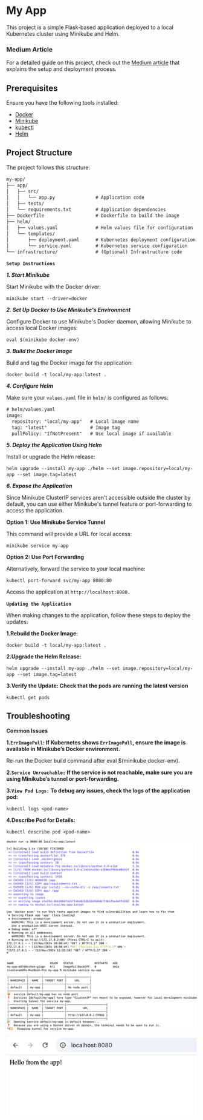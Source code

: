 # My App

This project is a simple Flask-based application deployed to a local Kubernetes cluster using Minikube and Helm.

### Medium Article

For a detailed guide on this project, check out the [Medium article](https://medium.com/@ramchandra-vadranam/building-a-complete-ci-cd-pipeline-for-eks-with-aws-ecr-codepipeline-codebuild-and-helm-98ca37bc6b50) that explains the setup and deployment process.


## Prerequisites

Ensure you have the following tools installed:
- [Docker](https://docs.docker.com/get-docker/)
- [Minikube](https://minikube.sigs.k8s.io/docs/start/)
- [kubectl](https://kubernetes.io/docs/tasks/tools/)
- [Helm](https://helm.sh/docs/intro/install/)

## Project Structure

The project follows this structure:

```plaintext
my-app/
├── app/
│   ├── src/
│   │   └── app.py               # Application code
│   ├── tests/
│   └── requirements.txt         # Application dependencies
├── Dockerfile                   # Dockerfile to build the image
├── helm/
│   ├── values.yaml              # Helm values file for configuration
│   └── templates/
│       ├── deployment.yaml      # Kubernetes deployment configuration
│       └── service.yaml         # Kubernetes service configuration
└── infrastructure/              # (Optional) Infrastructure code
```
**`Setup Instructions`**

***1. Start Minikube***

Start Minikube with the Docker driver:

``` 
minikube start --driver=docker 
```

***2. Set Up Docker to Use Minikube's Environment***

Configure Docker to use Minikube's Docker daemon, allowing Minikube to access local Docker images:

```
eval $(minikube docker-env)
```

***3. Build the Docker Image***

Build and tag the Docker image for the application:

```
docker build -t local/my-app:latest .
```
***4. Configure Helm***

Make sure your `values.yaml` file in `helm/` is configured as follows:

```
# helm/values.yaml
image:
  repository: "local/my-app"   # Local image name
  tag: "latest"                # Image tag
  pullPolicy: "IfNotPresent"   # Use local image if available
```

***5. Deploy the Application Using Helm***

Install or upgrade the Helm release:


```
helm upgrade --install my-app ./helm --set image.repository=local/my-app --set image.tag=latest
```

***6. Expose the Application***

Since Minikube ClusterIP services aren't accessible outside the cluster by default, you can use either Minikube's tunnel feature or port-forwarding to access the application.

**Option 1: Use Minikube Service Tunnel**

This command will provide a URL for local access:
```
minikube service my-app
```
**Option 2: Use Port Forwarding**

Alternatively, forward the service to your local machine:

```
kubectl port-forward svc/my-app 8080:80
```

Access the application at `http://localhost:8080.`

**`Updating the Application`**

When making changes to the application, follow these steps to deploy the updates:

**1.Rebuild the Docker Image:**

```
docker build -t local/my-app:latest .
```
**2.Upgrade the Helm Release:**
```
helm upgrade --install my-app ./helm --set image.repository=local/my-app --set image.tag=latest
```
**3.Verify the Update: Check that the pods are running the latest version**
```
kubectl get pods
```
## Troubleshooting

**Common Issues**

**1.`ErrImagePull`: If Kubernetes shows `ErrImagePull`, ensure the image is available in Minikube’s Docker environment.**

Re-run the Docker build command after eval $(minikube docker-env).

**2.`Service Unreachable:` If the service is not reachable, make sure you are using Minikube’s tunnel or port-forwarding.**

**3.`View Pod Logs:` To debug any issues, check the logs of the application pod:**

```
kubectl logs <pod-name>
```
**4.Describe Pod for Details:**
```
kubectl describe pod <pod-name>
```
![Alt text](./images/docker.png)

![Alt text](./images/minikube.png)

![Alt text](./images/app.png)




